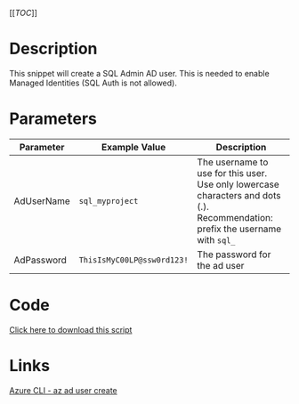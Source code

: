 [[_TOC_]]

# Description
This snippet will create a SQL Admin AD user. This is needed to enable Managed Identities (SQL Auth is not allowed).

# Parameters
| Parameter | Example Value | Description |
|--|--|--|
| AdUserName | `sql_myproject` | The username to use for this user. Use only lowercase characters and dots (.). Recommendation: prefix the username with `sql_` |
| AdPassword | `ThisIsMyC00LP@ssw0rd123!` | The password for the ad user |


# Code
[Click here to download this script](../../../../src/SQL-Server/Create-SQL-Admin.ps1)

# Links

[Azure CLI - az ad user create](https://docs.microsoft.com/en-us/cli/azure/ad/user?view=azure-cli-latest#az_ad_user_create)
